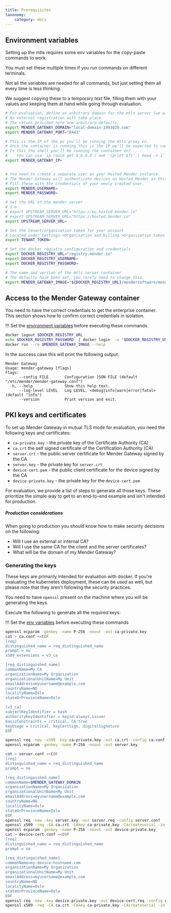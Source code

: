 ```yaml
---
title: Prerequisites
taxonomy:
    category: docs
---
```



## Environment variables

Setting up the mtls requires some env variables for the copy-paste commands to work.

You must set these multiple times if you run commands on different terminals.

Not all the variables are needed for all commands, but just setting them all every time is less thinking.

We suggest copying these to a temporary text file, filling them with your values and keeping them at hand while going through evaluation.


<!--AUTOVERSION: "mender-gateway:saas-v%"/ignore-->
```bash
# For evaluation, define an arbitrary domain for the mtls server (we will modify `/etc/hosts` on the device).
# No external registration will take place.
# The values provided here are arbitrary defaults.
export MENDER_GATEWAY_DOMAIN="local-domain-1993028.com"
export MENDER_GATEWAY_PORT="8443"

# This is the IP of the pc you'll be running the mtls proxy on.
# Once the container is running this is the IP we'll be expected to communicate with it
# Is this the shell you'll be running the container on?
#    You can use `ip route get 8.8.8.8 | awk '{print $7}' | head -n 1` to get the IP
export MENDER_GATEWAY_IP=


# You need to create a separate user on your Hosted Mender instance.
# The Mender Gateway will authenticate devices on Hosted Mender as this user.
# Fill these with the credentials of your newly created user.
export MENDER_USERNAME=
export MENDER_PASSWORD=

# Set the URL of the mender server 
# i.e 
# export UPSTREAM_SERVER_URL="https://eu.hosted.mender.io"
# export UPSTREAM_SERVER_URL="https://hosted.mender.io"
export UPSTREAM_SERVER_URL=

# Set the tenant/organisation token for your account
# Located under Settings->Organisation and billing->Organization token once logged to the UI of Hosted Mender
export TENANT_TOKEN=

# Set the docker registry configuration and credentials
export DOCKER_REGISTRY_URL="registry.mender.io"
export DOCKER_REGISTRY_USERNAME=
export DOCKER_REGISTRY_PASSWORD=

# The name and version of the mtls server container
# The defaults have been set, you rarely need to change this.
export MENDER_GATEWAY_IMAGE="${DOCKER_REGISTRY_URL}/mendersoftware/mender-gateway:saas-v2024.08.19"
```


## Access to the Mender Gateway container

You need to have the correct credentials to get the enterprise container.
This section shows how to confirm correct credentials in isolation.

!!! Set the [environment variables](#environment-variables) before executing these commands.

```bash
docker logout $DOCKER_REGISTRY_URL
echo $DOCKER_REGISTRY_PASSWORD  | docker login  -u "$DOCKER_REGISTRY_USERNAME" --password-stdin $DOCKER_REGISTRY_URL
docker run --rm $MENDER_GATEWAY_IMAGE --help
```

In the success case this will print the following output:

```text
Mender Gateway
Usage: mender-gateway [flags]
Flags:
      --config FILE       Configuration JSON FILE (default "/etc/mender/mender-gateway.conf")
  -h, --help              Show this help text.
      --log-level LEVEL   Log LEVEL, <debug|info|warn|error|fatal> (default "info")
      --version           Print version and exit.
```


## PKI keys and certificates

To set up Mender Gateway in  mutual TLS mode for evaluation, you need the following keys and certificates:
* `ca-private.key` - the private key of the Certificate Authority (CA)
* `ca.crt` the self signed certificate of the Certification Authority (CA)
* `server.crt` -  the public server certificate for Mender Gateway signed by the CA
* `server.key` - the private key for `server.crt`
* `device-cert.pem` - the public client certificate for the device signed by the CA
* `device-private.key` - the private key for the `device-cert.pem`

For evaluation, we provide a list of steps to generate all those keys.
These prioritize the simple way to get to an end-to-end example and isn't intended for production.

##### Production considerations

When going to production you should know how to make security decisions on the following:
* Will I use an external or internal CA?
* Will I use the same CA for the client and the server certificates?
* What will be the domain of my Mender Gateway?


### Generating the keys

These keys are primarily intended for evaluation with docker.
If you're evaluating the kubernetes deployment, these can be used as well, but please note that they aren't following the security practices.

You need to have `openssl` present on the machine where you will be generating the keys.

Execute the following to generate all the required keys:

!!! Set the [env variables](#environment-variables) before executing these commands

```bash
openssl ecparam -genkey -name P-256 -noout -out ca-private.key
cat > ca.conf <<EOF
[req]
distinguished_name = req_distinguished_name
prompt = no
x509_extensions = v3_ca

[req_distinguished_name]
commonName=My CA
organizationName=My Organization
organizationalUnitName=My Unit
emailAddress=myusername@example.com
countryName=NO
localityName=Oslo
stateOrProvinceName=Oslo

[v3_ca]
subjectKeyIdentifier = hash
authorityKeyIdentifier = keyid:always,issuer
basicConstraints = critical, CA:true
keyUsage = critical, keyCertSign, digitalSignature
EOF

openssl req -new -x509 -key ca-private.key -out ca.crt -config ca.conf -days $((365*10))
openssl ecparam -genkey -name P-256 -noout -out server.key

cat > server.conf <<EOF
[req]
distinguished_name = req_distinguished_name
prompt = no

[req_distinguished_name]
commonName=$MENDER_GATEWAY_DOMAIN
organizationName=My Organization
organizationalUnitName=My Unit
emailAddress=myusername@example.com
countryName=NO
localityName=Oslo
stateOrProvinceName=Oslo
EOF
openssl req -new -key server.key -out server.req -config server.conf
openssl x509 -req -CA ca.crt -CAkey ca-private.key -CAcreateserial -in server.req -out server.crt -days $((365*2))
openssl ecparam -genkey -name P-256 -noout -out device-private.key
cat > device-cert.conf <<EOF
[req]
distinguished_name = req_distinguished_name
prompt = no

[req_distinguished_name]
commonName=my-device-hostname.com
organizationName=My Organization
organizationalUnitName=My Unit
emailAddress=myusername@example.com
countryName=NO
localityName=Oslo
stateOrProvinceName=Oslo
EOF
openssl req -new -key device-private.key -out device-cert.req -config device-cert.conf
openssl x509 -req -CA ca.crt -CAkey ca-private.key -CAcreateserial -in device-cert.req -out device-cert.pem -days $((365*10))
```

